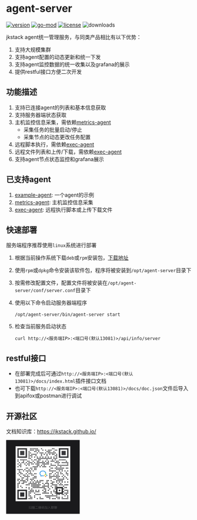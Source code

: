 # agent-server

[![version](https://img.shields.io/github/v/release/jkstack/agent-server)](https://github.com/jkstack/agent-server/releases/latest)
[![go-mod](https://img.shields.io/github/go-mod/go-version/jkstack/agent-server)](https://github.com/jkstack/agent-server)
[![license](https://img.shields.io/github/license/jkstack/agent-server)](https://www.gnu.org/licenses/agpl-3.0.txt)
![downloads](https://img.shields.io/github/downloads/jkstack/agent-server/total)

jkstack agent统一管理服务，与同类产品相比有以下优势：

1. 支持大规模集群
2. 支持agent配置的动态更新和统一下发
3. 支持agent监控数据的统一收集以及grafana的展示
4. 提供restful接口方便二次开发

## 功能描述

1. 支持已连接agent的列表和基本信息获取
2. 支持服务器端状态获取
3. 主机监控信息采集，需依赖[metrics-agent](https://github.com/jkstack/metrics-agent)
   - 采集任务的批量启动/停止
   - 采集节点的动态更改任务配置
4. 远程脚本执行，需依赖[exec-agent](https://github.com/jkstack/metrics-agent)
5. 远程文件列表和上传/下载，需依赖[exec-agent](https://github.com/jkstack/exec-agent)
6. 支持agent节点状态监控和grafana展示

## 已支持agent

1. [example-agent](https://github.com/jkstack/example-agent): 一个agent的示例
2. [metrics-agent](https://github.com/jkstack/metrics-agent): 主机监控信息采集
3. [exec-agent](https://github.com/jkstack/exec-agent): 远程执行脚本或上传下载文件

## 快速部署

服务端程序推荐使用`linux`系统进行部署

1. 根据当前操作系统下载`deb`或`rpm`安装包，[下载地址](https://github.com/jkstack/agent-server/releases/latest)
2. 使用`rpm`或`dpkg`命令安装该软件包，程序将被安装到`/opt/agent-server`目录下
3. 按需修改配置文件，配置文件将被安装在`/opt/agent-server/conf/server.conf`目录下
4. 使用以下命令启动服务器端程序

       /opt/agent-server/bin/agent-server start
5. 检查当前服务启动状态

       curl http://<服务端IP>:<端口号(默认13081)>/api/info/server

## restful接口

* 在部署完成后可通过`http://<服务端IP>:<端口号(默认13081)>/docs/index.html`插件接口文档
* 也可下载`http://<服务端IP>:<端口号(默认13081)>/docs/doc.json`文件后导入到apifox或postman进行调试

## 开源社区

文档知识库：https://jkstack.github.io/

<img src="docs/wechat_QR.jpg" height=200px width=200px />